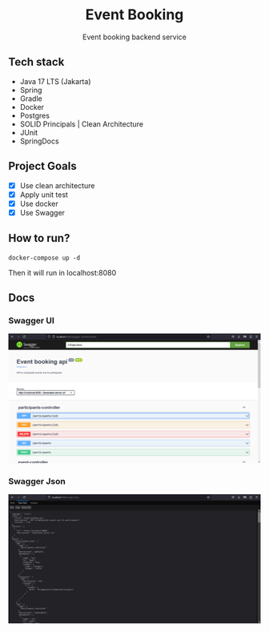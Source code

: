 <h1 align="center">Event Booking</h1>
<p align="center">Event booking backend service</p>

## Tech stack
* Java 17 LTS (Jakarta)
* Spring
* Gradle
* Docker
* Postgres
* SOLID Principals | Clean Architecture
* JUnit
* SpringDocs

## Project Goals
- [x] Use clean architecture  
- [x] Apply unit test  
- [x] Use docker  
- [x] Use Swagger

## How to run?
```shell
docker-compose up -d
```
Then it will run in localhost:8080

## Docs
### Swagger UI
![swagger-ui](/docs/swagger-ui.png)

### Swagger Json
![swagger-json](/docs/swagger-json.png)
